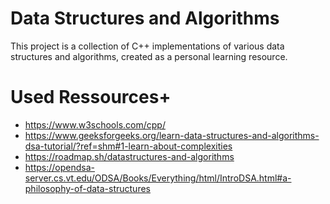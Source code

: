 # Data Structures and Algorithms

This project is a collection of C++ implementations of various data structures and algorithms, created as a personal learning resource.

# Used Ressources+

- https://www.w3schools.com/cpp/
- https://www.geeksforgeeks.org/learn-data-structures-and-algorithms-dsa-tutorial/?ref=shm#1-learn-about-complexities
- https://roadmap.sh/datastructures-and-algorithms
- https://opendsa-server.cs.vt.edu/ODSA/Books/Everything/html/IntroDSA.html#a-philosophy-of-data-structures
